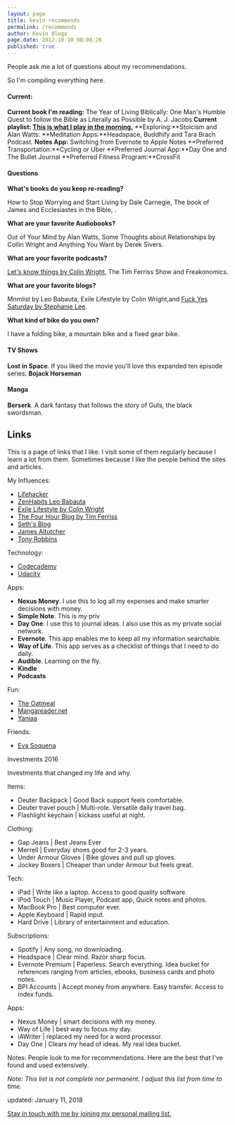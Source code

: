 ```yaml
---
layout: page
title: kevin recommends
permalink: /recommends
author: Kevin Olega
page.date: 2012-10-10 08:08:26
published: true
---
```


People ask me a lot of questions about my recommendations.

So I'm compiling everything here.

#### Current:

**Current book I'm reading:** The Year of Living Biblically: One Man's Humble Quest to follow the Bible as Literally as Possible by A. J. Jacobs
**Current playlist: [This is what I play in the morning.](https://open.spotify.com/user/spotifyusa/playlist/3uz1GV5nKYM4XPhBJagqgy)**
**Exploring:**Stoicism and Alan Watts.
**Meditation Apps:**Headspace, Buddhify and Tara Brach Podcast.
**Notes App:** Switching from Evernote to Apple Notes
**Preferred Transportation:**Cycling or Uber
**Preferred Journal App:**Day One and The Bullet Journal
**Preferred Fitness Program:**CrossFit

#### Questions

**What's books do you keep re-reading?**

How to Stop Worrying and Start Living by Dale Carnegie, The book of James and Ecclesiastes in the Bible, .

**What are your favorite Audiobooks?**

Out of Your Mind by Alan Watts, Some Thoughts about Relationships by Collin Wright and Anything You Want by Derek Sivers.

**What are your favorite podcasts?**

[Let's know things by Colin Wright](http://letsknowthings.com/), The Tim Ferriss Show and Freakonomics.

**What are your favorite blogs?**

Mnmlist by Leo Babauta, Exile Lifestyle by Colin Wright,and [Fuck Yes Saturday by Stephanie Lee](http://thefyslife.com/).

**What kind of bike do you own?**

I have a folding bike, a mountain bike and a fixed gear bike.

#### TV Shows

**Lost in Space**. If you liked the movie you'll love this expanded ten episode series.
**Bojack Horseman**

#### Manga
**Berserk**. A dark fantasy that follows the story of Guts, the black swordsman.


Links
-----

This is a page of links that I like. I visit some of them regularly because I learn a lot from them. Sometimes because I like the people behind the sites and articles.

My Influences:

*   [Lifehacker](http://lifehacker.com)
*   [ZenHabits Leo Babauta](http://zenhabits.net)
*   [Exile Lifestyle by Colin Wright](http://exilelifestyle.com)
*   [The Four Hour Blog by Tim Ferriss](http://fourhourworkweek.com/blog)
*   [Seth's Blog](http://sethgodin.typepad.com/)
*   [James Altutcher](https://jamesaltucher.com/)
*   [Tony Robbins](http://TonyRobbins.com)

Technology:

*   [Codecademy](http://codecademy.com)
*   [Udacity](http://udacity.com)

Apps:

*   **Nexus Money**. I use this to log all my expenses and make smarter decisions with money.
*   **Simple Note**. This is my priv
*   **Day One**. I use this to journal ideas. I also use this as my private social network.
*   **Evernote**. This app enables me to keep all my information searchable.
*   **Way of Life**. This app serves as a checklist of things that I need to do daily.
*   **Audible**. Learning on the fly.
*   **Kindle**
*   **Podcasts**

Fun:

*   [The Oatmeal](http://theoatmeal.com)
*   [Mangareader.net](http://mangareader.net)
*   [Yanjaa](http://yanjaa.com)

Friends:


*   [Eva Soquena](http://itsevamarie.blogspot.com)

Investments 2016

Investments that changed my life and why.

Items:
 - Deuter Backpack | Good Back support feels comfortable.
- Deuter travel pouch | Multi-role. Versatile daily travel bag.
- Flashlight keychain | kickass useful at night.

Clothing:
- Gap Jeans | Best Jeans Ever
- Merrell | Everyday shoes good for 2-3 years. 
- Under Armour Gloves | Bike gloves and pull up gloves.
- Jockey Boxers | Cheaper than under Armour but feels great.

Tech:
- iPad | Write like a laptop. Access to good quality software.
- iPod Touch | Music Player, Podcast app, Quick notes and photos.
- MacBook Pro | Best computer ever.
- Apple Keyboard | Rapid input.
- Hard Drive | Library of entertainment and education.

Subscriptions:
- Spotify | Any song, no downloading. 
- Headspace | Clear mind. Razor sharp focus. 
- Evernote Premium | Paperless. Search everything. Idea bucket for references ranging from articles, ebooks, business cards and photo notes.
- BPI Accounts | Accept money from anywhere. Easy transfer. Access to index funds.

Apps:
- Nexus Money | smart decisions with my money.
- Way of Life | best way to focus my day.
- iAWriter | replaced my need for a word processor.
- Day One | Clears my head of ideas. My real idea bucket.

Notes:
People look to me for recommendations. Here are the best that I've found and used extensively. 

_Note: This list is not complete nor permanent. I adjust this list from time to time._

updated: January 11, 2018

[Stay in touch with me by joining my personal mailing list.](http://eepurl.com/oCUar)